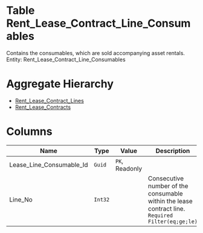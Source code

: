 # Table Rent_Lease_Contract_Line_Consumables

Contains the consumables, which are sold accompanying asset rentals. Entity: Rent_Lease_Contract_Line_Consumables

# Aggregate Hierarchy

* [Rent_Lease_Contract_Lines](Rent_Lease_Contract_Lines.md)
* [Rent_Lease_Contracts](Rent_Lease_Contracts.md)

# Columns

| Name | Type | Value | Description |
| - | - | - | --- |
|Lease_Line_Consumable_Id|`Guid`|`PK`, Readonly||
|Line_No|`Int32`||Consecutive number of the consumable within the lease contract line. `Required` `Filter(eq;ge;le)` |
